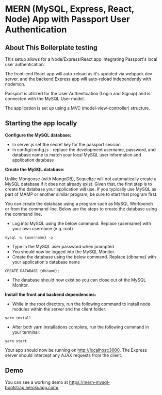 # MERN (MySQL, Express, React, Node) App with Passport User Authentication

## About This Boilerplate testing

This setup allows for a Node/Express/React app integrating Passport's local user authentication.

The front-end React app will auto-reload as it's updated via webpack dev server, and the backend Express app will auto-reload independently with nodemon.

Passport is utilized for the User Authentication (Login and Signup) and is connected with the MySQL User model.

The application is set up using a MVC (model-view-controller) structure.  

## Starting the app locally

**Configure the MySQL database:**

- In server.js set the secret key for the passport session
- In config/config.js - replace the development username, password, and database name to match your local MySQL user information and application database

**Create the MySQL database:**

Unlike Mongoose (with MongoDB), Sequelize will not automatically create a MySQL database if it does not already exist. Given that, the first step is to create the database your application will use. If you typically use MySQL as part of MAMP or another similar program, be sure to start that program first. 

You can create the database using a program such as MySQL Workbench or from the command line. Below are the steps to create the database using the command line. 

 - Log into MySQL using the below command. Replace {username} with your own username (e.g. root)

 ```
 mysql -u {username} -p
 ```

 - Type in the MySQL user password when prompted
 - You should now be logged into the MySQL Monitor.  
 - Create the database using the below command. Replace {dbname} with your application's database name

 ```
 CREATE DATABASE {dbname};
 ```

 - The database should now exist so you can close out of the MySQL Monitor. 

**Install the front and backend dependencies:**

- While in the root directory, run the following command to install node modules within the server and the client folder:

```
yarn install
```

- After both yarn installations complete, run the following command in your terminal:

```
yarn start
```

Your app should now be running on <http://localhost:3000>. The Express server should intercept any AJAX requests from the client.

## Demo

You can see a working demo at <https://mern-mysql-bootstrap.herokuapp.com/>